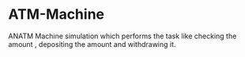# ATM-Machine
ANATM Machine simulation which performs the task like checking the amount , depositing the amount and withdrawing it.
